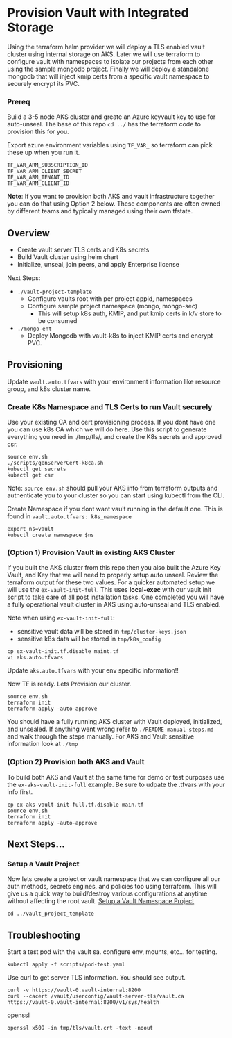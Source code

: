 # Provision Vault with Integrated Storage
Using the terraform helm provider we will deploy a TLS enabled vault cluster using internal storage on AKS.  Later we will use terraform to configure vault with namespaces to isolate our projects from each other using the sample mongodb project.  Finally we will deploy a standalone mongodb that will inject kmip certs from a specific vault namespace to securely encrypt its PVC.

### Prereq
Build a 3-5 node AKS cluster and greate an Azure keyvault key to use for auto-unseal.  The base of this repo `cd ../` has the terraform code to provision this for you.  

Export azure environment variables using `TF_VAR_` so terraform can pick these up when you run it.
```
TF_VAR_ARM_SUBSCRIPTION_ID
TF_VAR_ARM_CLIENT_SECRET
TF_VAR_ARM_TENANT_ID
TF_VAR_ARM_CLIENT_ID
```
**Note**: If you want to provision both AKS and vault infrastructure together you can do that using Option 2 below.  These components are often owned by different teams and typically managed using their own tfstate.

## Overview
* Create vault server TLS certs and K8s secrets
* Build Vault cluster using helm chart
* Initialize, unseal, join peers, and apply Enterprise license

Next Steps:
* `./vault-project-template`
  * Configure vaults root with per project appid, namespaces
  * Configure sample project namespace (mongo, mongo-sec)
    * This will setup k8s auth, KMIP, and put kmip certs in k/v store to be consumed
* `./mongo-ent`
  * Deploy Mongodb with vault-k8s to inject KMIP certs and encrypt PVC.

## Provisioning
Update `vault.auto.tfvars` with your environment information like resource group, and k8s cluster name.


### Create K8s Namespace and TLS Certs to run Vault securely
Use your existing CA and cert provisioning process.  If you dont have one you can use k8s CA which we will do here.  Use this script to generate everything you need in ./tmp/tls/, and create the K8s secrets and approved csr.
```
source env.sh
./scripts/genServerCert-k8ca.sh
kubectl get secrets
kubectl get csr
```
Note:  `source env.sh` should pull your AKS info from terraform outputs and authenticate you to your cluster so you can start using kubectl from the CLI.

Create Namespace if you dont want vault running in the default one.
This is found in `vault.auto.tfvars: k8s_namespace`
```
export ns=vault
kubectl create namespace $ns
```

### (Option 1) Provision Vault in existing AKS Cluster
If you built the AKS cluster from this repo then you also built the Azure Key Vault, and Key that we will need to properly setup auto unseal.  Review the terraform output for these two values. For a quicker automated setup we will use the `ex-vault-init-full`.  This uses **local-exec** with our vault init script to take care of all post installation tasks.  One completed you will have a fully operational vault cluster in AKS using auto-unseal and TLS enabled.

Note when using `ex-vault-init-full`:
* sensitive vault data will be stored in `tmp/cluster-keys.json`
* sensitive k8s data will be stored in `tmp/k8s_config`
```
cp ex-vault-init.tf.disable maint.tf
vi aks.auto.tfvars
```
Update `aks.auto.tfvars` with your env specific information!!


Now TF is ready.  Lets Provision our cluster.
```
source env.sh
terraform init
terraform apply -auto-approve
```

You should have a fully running AKS cluster with Vault deployed, initialized, and unsealed.  If anything went wrong refer to `./README-manual-steps.md` and walk through the steps manually.   For AKS and Vault sensitive information look at `./tmp`

### (Option 2) Provision both AKS and Vault
To build both AKS and Vault at the same time for demo or test purposes use the `ex-aks-vault-init-full` example.  Be sure to udpate the .tfvars with your info first.

```
cp ex-aks-vault-init-full.tf.disable main.tf
source env.sh
terraform init
terraform apply -auto-approve
```

## Next Steps...
### Setup a Vault Project
Now lets create a project or vault namespace that we can configure all our auth methods, secrets engines, and policies too using terraform.  This will give us a quick way to build/destroy various configurations at anytime without affecting the root vault.
[Setup a Vault Namespace Project](../vault-project-template "Setup a Vault Namespace Project")

```
cd ../vault_project_template
```


## Troubleshooting
Start a test pod with the vault sa.  configure env, mounts, etc... for testing.

```
kubectl apply -f scripts/pod-test.yaml
```

Use curl to get server TLS information.  You should see output.
```
curl -v https://vault-0.vault-internal:8200
curl --cacert /vault/userconfig/vault-server-tls/vault.ca https://vault-0.vault-internal:8200/v1/sys/health
```

openssl
```
openssl x509 -in tmp/tls/vault.crt -text -noout
```